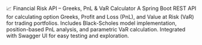 📈 Financial Risk API – Greeks, PnL & VaR Calculator
A Spring Boot REST API for calculating option Greeks, Profit and Loss (PnL), and Value at Risk (VaR) for trading portfolios.
Includes Black-Scholes model implementation, position-based PnL analysis, and parametric VaR calculation.
Integrated with Swagger UI for easy testing and exploration.
